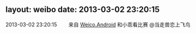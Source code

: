layout: weibo
date: 2013-03-02 23:20:15
---
2013-03-02 23:20:15  &nbsp;&nbsp;&nbsp;&nbsp;&nbsp;&nbsp; 来自 <a href="http://app.weibo.com/t/feed/l4RWD" rel="nofollow">Weico.Android</a>
和小乖看比赛 @当走兽恋上飞鸟  ​​​
